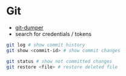 # Git

- [git-dumper](https://github.com/arthaud/git-dumper)
- search for credentials / tokens

```sh
git log # show commit history
git show <commit-id> # show commit changes

git status # show not committed changes
git restore <file> # restore deleted file
```
